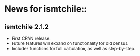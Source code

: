 # News for ismtchile::

## ismtchile 2.1.2

* First CRAN release.
* Future features will expand on functionality for old census.
* Includes functions for full calculation, as well as step-by-step.
